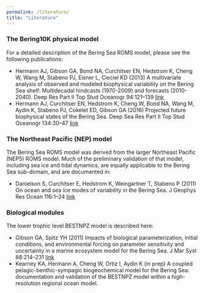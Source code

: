 ```yaml
---
permalink: /literature/
title: "Literature"
---
```

    
### The Bering10K physical model
    
For a detailed description of the Bering Sea ROMS model, please see the following publications:

- Hermann AJ, Gibson GA, Bond NA, Curchitser EN, Hedstrom K, Cheng W, Wang M, Stabeno PJ, Eisner L, Cieciel KD (2013) A multivariate analysis of observed and modeled biophysical variability on the Bering Sea shelf: Multidecadal hindcasts (1970-2009) and forecasts (2010-2040). Deep Res Part II Top Stud Oceanogr 94:121–139 [link](http://doi.org/10.1016/j.dsr2.2013.04.007)
- Hermann AJ, Curchitser EN, Hedstrom K, Cheng W, Bond NA, Wang M, Aydin K, Stabeno PJ, Cokelet ED, Gibson GA (2016) Projected future biophysical states of the Bering Sea. Deep Sea Res Part II Top Stud Oceanogr 134:30–47 [link](http://doi.org/10.1016/j.dsr2.2015.11.001)

### The Northeast Pacific (NEP) model

The Bering Sea ROMS model was derived from the larger Northeast Pacific (NEP5) ROMS model. Much of the preliminary validation of that model, including sea ice and tidal dynamics, are equally applicable to the Bering Sea sub-domain, and are documented in:

- Danielson S, Curchitser E, Hedstrom K, Weingartner T, Stabeno P (2011) On ocean and sea ice modes of variability in the Bering Sea. J Geophys Res Ocean 116:1–24 [link](http://doi.org/10.1029/2011JC007389)

### Biological modules

The lower trophic level BESTNPZ model is described here:

- Gibson GA, Spitz YH (2011) Impacts of biological parameterization, initial conditions, and environmental forcing on parameter sensitivity and uncertainty in a marine ecosystem model for the Bering Sea. J Mar Syst 88:214–231 [link](http://dx.doi.org/10.1016/j.jmarsys.2011.04.008)
- Kearney KA, Hermann A, Cheng W, Ortiz I, Aydin K (in prep) A coupled pelagic-benthic-sympagic biogeochemical model for the Bering Sea: documentation and validation of the BESTNPZ model within a high-resolution regional ocean model.
